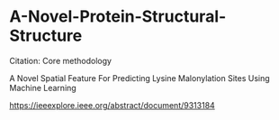 # A-Novel-Protein-Structural-Structure
Citation:
Core methodology 

A Novel Spatial Feature For Predicting Lysine Malonylation Sites Using Machine Learning


 https://ieeexplore.ieee.org/abstract/document/9313184
